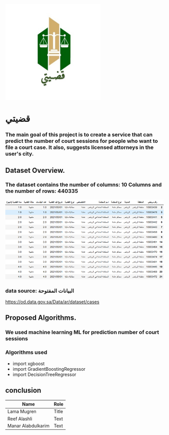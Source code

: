 <img src="download.jfif" width="300" height="300">

# قضيتي   

### The main goal of this project is to create a service that can predict the number of court sessions for people who want to file a court case. It also, suggests licensed attorneys in the user's city.




## Dataset Overview.
### The dataset contains the number of columns: 10 Columns and  the number of rows: 440335 

<img src="ds.png" width="500" height="250">

### data source: البيانات المفتوحة

https://od.data.gov.sa/Data/ar/dataset/cases



## Proposed Algorithms.
### We used machine learning ML for prediction  number of court sessions
### Algorithms used 
- import xgboost
- import GradientBoostingRegressor
- import DecisionTreeRegressor




## conclusion



| Name | Role |
| ----------- | ----------- |
| Lama Mugren | Title |
| Reef Alashli | Text |
| Manar Alabdulkarim | Text |
